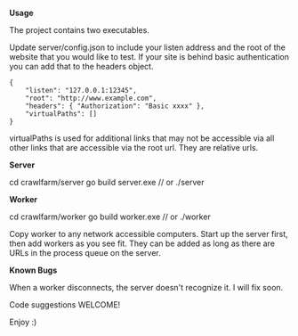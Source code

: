 **Usage**

The project contains two executables.

Update server/config.json to include your listen address and the root of the website that you would like to test. If your site is behind basic authentication you can add that to the headers object.

~~~~ 
{
    "listen": "127.0.0.1:12345",
    "root": "http://www.example.com",
    "headers": { "Authorization": "Basic xxxx" },
    "virtualPaths": []
}
~~~~

virtualPaths is used for additional links that may not be accessible via all other links that are accessible via the root url. They are relative urls.

**Server**

cd crawlfarm/server
go build
server.exe   // or ./server


**Worker**

cd crawlfarm/worker
go build
worker.exe   // or ./worker


Copy worker to any network accessible computers. Start up the server first, then add workers as you see fit. They can be added as long as there are URLs in the process queue on the server.


**Known Bugs**

When a worker disconnects, the server doesn't recognize it. I will fix soon.

Code suggestions WELCOME!

Enjoy :)